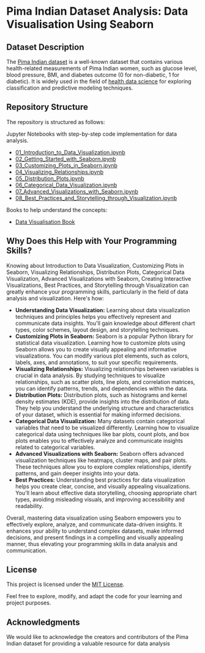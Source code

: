 # Pima Indian Dataset Analysis: Data Visualisation Using Seaborn


## Dataset Description

The [Pima Indian dataset](https://github.com/cloudpedagogy/books/blob/main/Pima_Indian_Dataset.ipynb) is a well-known dataset that contains various health-related measurements of Pima Indian women, such as glucose level, blood pressure, BMI, and diabetes outcome (0 for non-diabetic, 1 for diabetic). It is widely used in the field of [health data science](https://github.com/cloudpedagogy/books/blob/main/Health_Data_Science.ipynb) for exploring classification and predictive modeling techniques.

## Repository Structure
The repository is structured as follows:

  Jupyter Notebooks with step-by-step code implementation for data analysis.
  - [01_Introduction_to_Data_Visualization.ipynb](https://github.com/cloudpedagogy/data-science-programming/blob/main/data-visualisation-seaborn/01_Introduction_to_Data_Visualization.ipynb)
  - [02_Getting_Started_with_Seaborn.ipynb](https://github.com/cloudpedagogy/data-science-programming/blob/main/data-visualisation-seaborn/02_Getting_Started_with_Seaborn.ipynb)
  - [03_Customizing_Plots_in_Seaborn.ipynb](https://github.com/cloudpedagogy/data-science-programming/blob/main/data-visualisation-seaborn/03_Customizing_Plots_in_Seaborn.ipynb)
  - [04_Visualizing_Relationships.ipynb](https://github.com/cloudpedagogy/data-science-programming/blob/main/data-visualisation-seaborn/04_Visualizing_Relationships.ipynb)
  - [05_Distribution_Plots.ipynb](https://github.com/cloudpedagogy/data-science-programming/blob/main/data-visualisation-seaborn/05_Distribution_Plots.ipynb)
  - [06_Categorical_Data_Visualization.ipynb](https://github.com/cloudpedagogy/data-science-programming/blob/main/data-visualisation-seaborn/06_Categorical_Data_Visualization.ipynb)
  - [07_Advanced_Visualizations_with_Seaborn.ipynb](https://github.com/cloudpedagogy/data-science-programming/blob/main/data-visualisation-seaborn/07_Advanced_Visualizations_with_Seaborn.ipynb)
  - [08_Best_Practices_and_Storytelling_through_Visualization.ipynb](https://github.com/cloudpedagogy/data-science-programming/blob/main/data-visualisation-seaborn/08_Best_Practices_and_Storytelling_through_Visualization.ipynb)

Books to help understand the concepts:
  - [Data Visualisation Book](https://github.com/cloudpedagogy/books/blob/main/Data_Visualisation.ipynb)

## Why Does this Help with Your Programming Skills?
Knowing about Introduction to Data Visualization, Customizing Plots in Seaborn, Visualizing Relationships, Distribution Plots, Categorical Data Visualization, Advanced Visualizations with Seaborn, Creating Interactive Visualizations, Best Practices, and Storytelling through Visualization can greatly enhance your programming skills, particularly in the field of data analysis and visualization. Here's how:

- **Understanding Data Visualization:** Learning about data visualization techniques and principles helps you effectively represent and communicate data insights. You'll gain knowledge about different chart types, color schemes, layout design, and storytelling techniques.
- **Customizing Plots in Seaborn:** Seaborn is a popular Python library for statistical data visualization. Learning how to customize plots using Seaborn allows you to create visually appealing and informative visualizations. You can modify various plot elements, such as colors, labels, axes, and annotations, to suit your specific requirements.
- **Visualizing Relationships:** Visualizing relationships between variables is crucial in data analysis. By studying techniques to visualize relationships, such as scatter plots, line plots, and correlation matrices, you can identify patterns, trends, and dependencies within the data.
- **Distribution Plots:** Distribution plots, such as histograms and kernel density estimates (KDE), provide insights into the distribution of data. They help you understand the underlying structure and characteristics of your dataset, which is essential for making informed decisions.
- **Categorical Data Visualization:** Many datasets contain categorical variables that need to be visualized differently. Learning how to visualize categorical data using techniques like bar plots, count plots, and box plots enables you to effectively analyze and communicate insights related to categorical variables.
- **Advanced Visualizations with Seaborn:** Seaborn offers advanced visualization techniques like heatmaps, cluster maps, and pair plots. These techniques allow you to explore complex relationships, identify patterns, and gain deeper insights into your data.
- **Best Practices:** Understanding best practices for data visualization helps you create clear, concise, and visually appealing visualizations. You'll learn about effective data storytelling, choosing appropriate chart types, avoiding misleading visuals, and improving accessibility and readability.

Overall, mastering data visualization using Seaborn empowers you to effectively explore, analyze, and communicate data-driven insights. It enhances your ability to understand complex datasets, make informed decisions, and present findings in a compelling and visually appealing manner, thus elevating your programming skills in data analysis and communication.

## License
This project is licensed under the [MIT License](LICENSE).

Feel free to explore, modify, and adapt the code for your learning and project purposes.

## Acknowledgments
We would like to acknowledge the creators and contributors of the Pima Indian dataset for providing a valuable resource for data analysis

